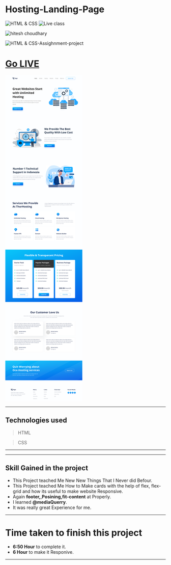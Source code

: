 # Hosting-Landing-Page


![HTML & CSS](https://img.shields.io/badge/HTML-CSS-orange)
![Live class](https://img.shields.io/badge/LIVE--CLASS-PROJECT--8--lightgrey)


![hitesh choudhary](https://img.shields.io/badge/Hitesh--Choudhary-Full--stack--JS--bootcamp-red)

![HTML & CSS-Assighnment-project](https://img.shields.io/badge/Responsive-Ineuron--Assignment-blue)


# [Go LIVE](https://hosting-landingpages.netlify.app)



![completeWebsite](11.png)



***
 ## Technologies used

> HTML

> CSS  
---

***
## **Skill Gained in the project**
- This Project teached Me New New Things That I Never did Befour.
- This Project teached Me How to Make cards with the help of flex, flex-grid and how its useful to make website Responsive. 
- Again **footer,**,**Posining,fit-content** at Properly.
- I learned **@mediaQuerry**.
- It was really great Experience for me.
***

# Time taken to finish this project

  - **6:50 Hour** to complete it.
  -  **6 Hour** to make it Responive.
***

